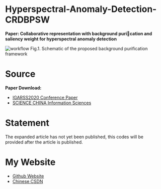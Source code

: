 # Hyperspectral-Anomaly-Detection-CRDBPSW

**Paper: Collaborative representation with background purication and saliency weight for hyperspectral anomaly detection**

<img src="workflow.jpg" alt="workflow">
Fig.1. Schematic of the proposed background purification framework


# Source
**Paper Download:**<br />
- [IGARSS2020 Conference Paper](https://ieeexplore.ieee.org/document/9451632)
- [SCIENCE CHINA Information Sciences](https://www.sciengine.com/publisher/scp/journal/SCIS/doi/10.1007/s11432-020-2915-2?slug=abstract)


# Statement
The expanded article has not yet been published, this codes will be provided after the article is published.


# My Website
- [Github Website](https://zephyrhours.github.io/)
- [Chinese CSDN](https://blog.csdn.net/NBDwo)

